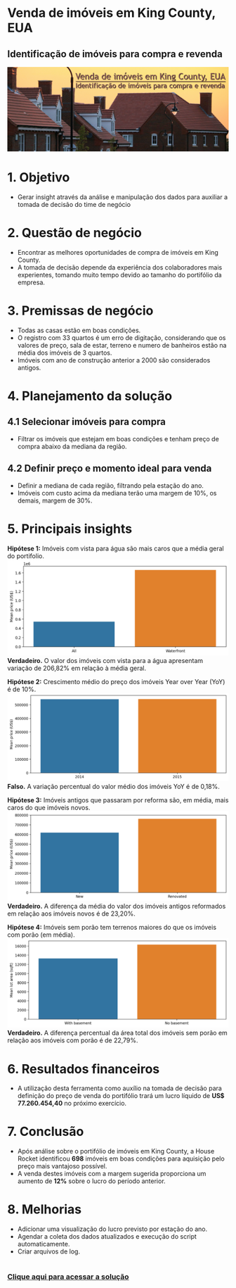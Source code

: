 # Venda de imóveis em King County, EUA

## Identificação de imóveis para compra e revenda
![](./project/header.png)

# 1. Objetivo
- Gerar insight através da análise e manipulação dos dados para auxiliar a tomada de decisão do time de negócio

# 2. Questão de negócio
- Encontrar as melhores oportunidades de compra de imóveis em King County.
- A tomada de decisão depende da experiência dos colaboradores mais experientes, tomando muito tempo devido ao tamanho do portifólio da empresa.

# 3. Premissas de negócio
- Todas as casas estão em boas condições.
- O registro com 33 quartos é um erro de digitação, considerando que os valores de preço, sala de estar, terreno e numero de banheiros estão na média dos imóveis de 3 quartos.
- Imóveis com ano de construção anterior a 2000 são considerados antigos.

# 4. Planejamento da solução
## 4.1 Selecionar imóveis para compra
- Filtrar os imóveis que estejam em boas condições e tenham preço de compra abaixo da mediana da região.
## 4.2 Definir preço e momento ideal para venda
- Definir a mediana de cada região, filtrando pela estação do ano.
- Imóveis com custo acima da mediana terão uma margem de 10%, os demais, margem de 30%.
# 5. Principais insights
**Hipótese 1:** Imóveis com vista para água são mais caros que a média geral do portifolio.
![](./project/h1.png)
**Verdadeiro.** O valor dos imóveis com vista para a água apresentam variação de 206,82% em relação à média geral.

**Hipótese 2:** Crescimento médio do preço dos imóveis Year over Year (YoY) é de 10%.
![](./project/h2.png)
**Falso.** A variação percentual do valor médio dos imóveis YoY é de 0,18%.

**Hipótese 3:** Imóveis antigos que passaram por reforma são, em média, mais caros do que imóveis novos.
![](./project/h3.png)
**Verdadeiro.** A diferença da média do valor dos imóveis antigos reformados em relação aos imóveis novos é de 23,20%.

**Hipótese 4:** Imóveis sem porão tem terrenos maiores do que os imóveis com porão (em média).
![](./project/h4.png)
**Verdadeiro.** A diferença percentual da área total dos imóveis sem porão em relação aos imóveis com porão é de 22,79%.

# 6. Resultados financeiros
- A utilização desta ferramenta como auxílio na tomada de decisão para definição do preço de venda do portifólio trará um lucro líquido de **US$ 77.260.454,40** no próximo exercício.
# 7. Conclusão
- Após análise sobre o portifólio de imóveis em King County, a House Rocket identificou **698** imóveis em boas condições para aquisição pelo preço mais vantajoso possível.
- A venda destes imóveis com a margem sugerida proporciona um aumento de **12%** sobre o lucro do período anterior.
# 8. Melhorias
- Adicionar uma visualização do lucro previsto por estação do ano.
- Agendar a coleta dos dados atualizados e execução do script automaticamente.
- Criar arquivos de log.
#
### <a href="https://p00-kingcounty.herokuapp.com/" target="_blank">Clique aqui para acessar a solução</a>







